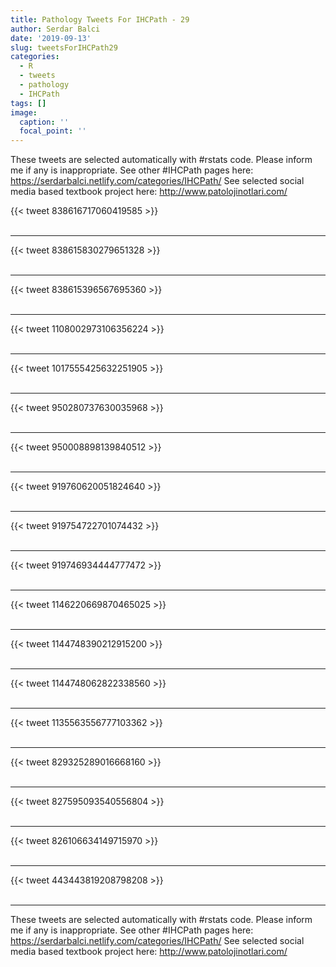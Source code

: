 ```yaml
---
title: Pathology Tweets For IHCPath - 29
author: Serdar Balci
date: '2019-09-13'
slug: tweetsForIHCPath29
categories:
  - R
  - tweets
  - pathology
  - IHCPath
tags: []
image:
  caption: ''
  focal_point: ''
---
```



These tweets are selected automatically with #rstats code. Please inform me if any is inappropriate.
See other #IHCPath pages here: https://serdarbalci.netlify.com/categories/IHCPath/ 
See selected social media based textbook project here: http://www.patolojinotlari.com/

{{< tweet 838616717060419585 >}}
<br>
<br>
<hr>
{{< tweet 838615830279651328 >}}
<br>
<br>
<hr>
{{< tweet 838615396567695360 >}}
<br>
<br>
<hr>
{{< tweet 1108002973106356224 >}}
<br>
<br>
<hr>
{{< tweet 1017555425632251905 >}}
<br>
<br>
<hr>
{{< tweet 950280737630035968 >}}
<br>
<br>
<hr>
{{< tweet 950008898139840512 >}}
<br>
<br>
<hr>
{{< tweet 919760620051824640 >}}
<br>
<br>
<hr>
{{< tweet 919754722701074432 >}}
<br>
<br>
<hr>
{{< tweet 919746934444777472 >}}
<br>
<br>
<hr>
{{< tweet 1146220669870465025 >}}
<br>
<br>
<hr>
{{< tweet 1144748390212915200 >}}
<br>
<br>
<hr>
{{< tweet 1144748062822338560 >}}
<br>
<br>
<hr>
{{< tweet 1135563556777103362 >}}
<br>
<br>
<hr>
{{< tweet 829325289016668160 >}}
<br>
<br>
<hr>
{{< tweet 827595093540556804 >}}
<br>
<br>
<hr>
{{< tweet 826106634149715970 >}}
<br>
<br>
<hr>
{{< tweet 443443819208798208 >}}
<br>
<br>
<hr>


These tweets are selected automatically with #rstats code. Please inform me if any is inappropriate.
See other #IHCPath pages here: https://serdarbalci.netlify.com/categories/IHCPath/ 
See selected social media based textbook project here: http://www.patolojinotlari.com/
